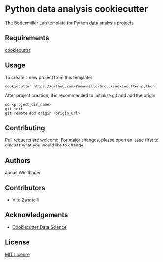 # Python data analysis cookiecutter

The Bodenmiller Lab template for Python data analysis projects

## Requirements

[cookiecutter](https://cookiecutter.readthedocs.io)

## Usage

To create a new project from this template:
```
cookiecutter https://github.com/BodenmillerGroup/cookiecutter-python
```

After project creation, it is recommended to initialize git and add the origin:
```
cd <project_dir_name>
git init
git remote add origin <origin_url>
```

## Contributing
Pull requests are welcome. For major changes, please open an issue first to discuss what you would like to change.

## Authors

Jonas Windhager

## Contributors

* Vito Zanotelli

## Acknowledgements

* [Cookiecutter Data Science](https://github.com/drivendata/cookiecutter-data-science/)

## License

[MIT License](LICENSE)


